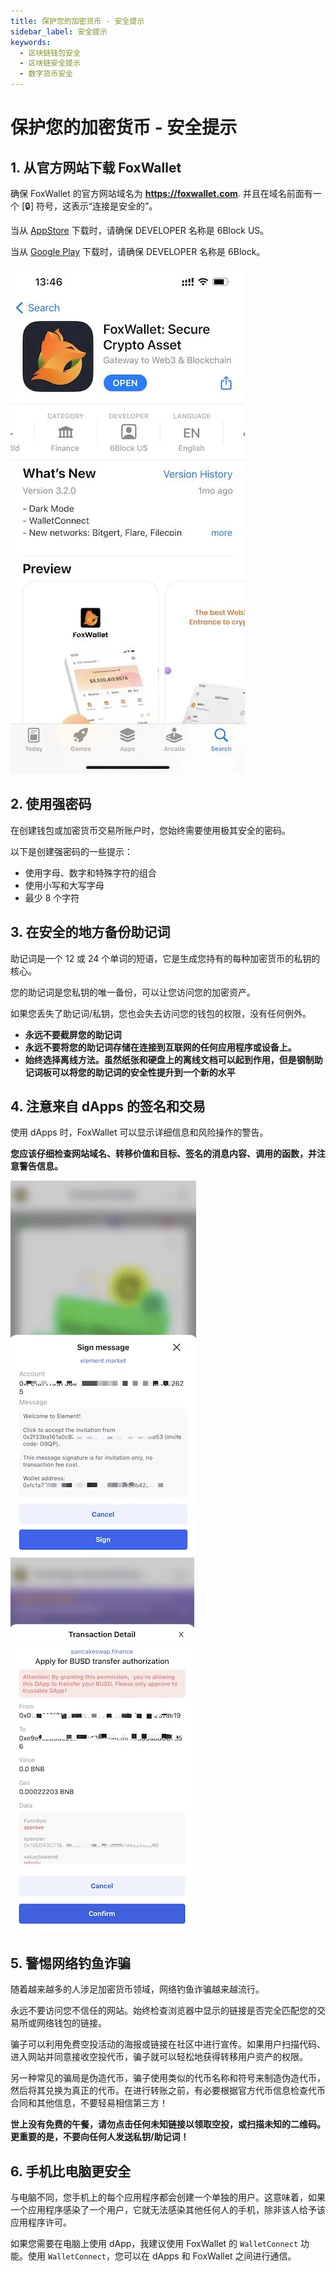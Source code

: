 ```yaml
---
title: 保护您的加密货币 - 安全提示
sidebar_label: 安全提示
keywords:
  - 区块链钱包安全
  - 区块链安全提示
  - 数字货币安全
---
```


# 保护您的加密货币 - 安全提示

## 1. 从官方网站下载 FoxWallet

确保 FoxWallet 的官方网站域名为 **https://foxwallet.com**. 并且在域名前面有一个 [🔒] 符号，这表示“连接是安全的”。

当从 [AppStore](https://apps.apple.com/us/app/foxwallet-secure-crypto-asset/id1590983231) 下载时，请确保 DEVELOPER 名称是 6Block US。
 
当从 [Google Play](https://play.google.com/store/apps/details?id=com.foxwallet.play) 下载时，请确保 DEVELOPER 名称是 6Block。
  
![](./img/appstore.webp)

## 2. 使用强密码

在创建钱包或加密货币交易所账户时，您始终需要使用极其安全的密码。

以下是创建强密码的一些提示：
* 使用字母、数字和特殊字符的组合
* 使用小写和大写字母
* 最少 8 个字符

## 3. 在安全的地方备份助记词

助记词是一个 12 或 24 个单词的短语，它是生成您持有的每种加密货币的私钥的核心。

您的助记词是您私钥的唯一备份，可以让您访问您的加密资产。

如果您丢失了助记词/私钥，您也会失去访问您的钱包的权限，没有任何例外。

* **永远不要截屏您的助记词**
* **永远不要将您的助记词存储在连接到互联网的任何应用程序或设备上。**
* **始终选择离线方法。虽然纸张和硬盘上的离线文档可以起到作用，但是钢制助记词板可以将您的助记词的安全性提升到一个新的水平**

## 4. 注意来自 dApps 的签名和交易

使用 dApps 时，FoxWallet 可以显示详细信息和风险操作的警告。

**您应该仔细检查网站域名、转移价值和目标、签名的消息内容、调用的函数，并注意警告信息。**

![](./img/sign-msg.webp)![](./img/sign-tx.webp)


## 5. 警惕网络钓鱼诈骗

随着越来越多的人涉足加密货币领域，网络钓鱼诈骗越来越流行。

永远不要访问您不信任的网站。始终检查浏览器中显示的链接是否完全匹配您的交易所或网络钱包的链接。

骗子可以利用免费空投活动的海报或链接在社区中进行宣传。如果用户扫描代码、进入网站并同意接收空投代币，骗子就可以轻松地获得转移用户资产的权限。

另一种常见的骗局是伪造代币，骗子使用类似的代币名称和符号来制造伪造代币，然后将其兑换为真正的代币。在进行转账之前，有必要根据官方代币信息检查代币合同和其他信息，不要轻易相信第三方！

**世上没有免费的午餐，请勿点击任何未知链接以领取空投，或扫描未知的二维码。更重要的是，不要向任何人发送私钥/助记词！**

## 6. 手机比电脑更安全

与电脑不同，您手机上的每个应用程序都会创建一个单独的用户。这意味着，如果一个应用程序感染了一个用户，它就无法感染其他任何人的手机，除非该人给予该应用程序许可。

如果您需要在电脑上使用 dApp，我建议使用 FoxWallet 的 `WalletConnect` 功能。使用 `WalletConnect`，您可以在 dApps 和 FoxWallet 之间进行通信。
